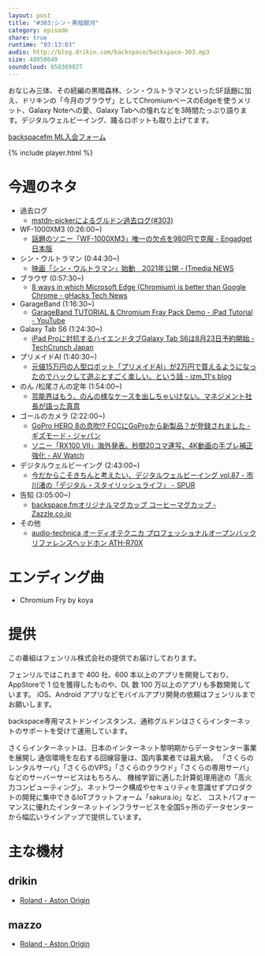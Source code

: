 ```yaml
---
layout: post
title: "#303:シン・黒暗銀河"
category: episode
share: true
runtime: "03:13:03"
audio: http://blog.drikin.com/backspace/backspace-303.mp3
size: 48050640
soundcloud: 658389827
---
```


おなじみ三体、その続編の黒暗森林、シン・ウルトラマンといったSF話題に加え、ドリキンの「今月のブラウザ」としてChromiumベースのEdgeを使うメリット、Galaxy Noteへの愛、Galaxy Tabへの憧れなどを3時間たっぷり語ります。デジタルウェルビーイング、踊るロボットも取り上げてます。

[backspacefm ML入会フォーム](http://backspace.us11.list-manage.com/subscribe?u=09c933bd3997c1d16dbed156a&id=84b6529b91)

{% include player.html %}


# 今週のネタ
* 過去ログ
  * [mstdn-pickerによるグルドン過去ログ(#303)](https://rbtnn.github.io/mstdn-picker/?instance=mstdn.guru&since_id=102551044116047066&max_id=102551876262574221)
* WF-1000XM3 (0:26:00~)
  * [話題のソニー「WF-1000XM3」唯一の欠点を980円で克服 - Engadget 日本版](https://japanese.engadget.com/2019/07/29/wf-1000xm3-980/)
* シン・ウルトラマン (0:44:30~)
  * [映画「シン・ウルトラマン」始動　2021年公開 - ITmedia NEWS](https://www.itmedia.co.jp/news/articles/1908/01/news065.html)
* ブラウザ (0:57:30~)
  * [8 ways in which Microsoft Edge (Chromium) is better than Google Chrome - gHacks Tech News](https://www.ghacks.net/2019/04/19/8-ways-in-which-microsoft-edge-chromium-is-better-than-google-chrome/)
* GarageBand (1:16:30~)
  * [GarageBand TUTORIAL &amp; Chromium Fray Pack Demo - iPad Tutorial - YouTube](https://www.youtube.com/watch?v=-DEn7g2WXAE)
* Galaxy Tab S6 (1:24:30~)
  * [iPad Proに対抗するハイエンドタブGalaxy Tab S6は8月23日予約開始 - TechCrunch Japan](https://jp.techcrunch.com/2019/08/01/2019-07-31-samsung-targets-the-ipad-pro-with-galaxy-tab-s6/)
* プリメイドAI (1:40:30~)
  * [元値15万円の人型ロボット「プリメイドAI」が2万円で買えるようになったのでハックして遊ぶとすごく楽しい。という話 - izm_11&#039;s blog](http://izm-11.hatenablog.com/entry/2019/07/04/123333)
* のん /松尾さんの定年 (1:54:00~)
  * [芸能界はもう、のんの様なケースを出しちゃいけない。マネジメント社長が語った真意](https://www.buzzfeed.com/jp/ryosukekamba/non)
* ゴールのカメラ (2:22:00~)
  * [GoPro HERO 8の息吹!? FCCにGoProから新製品？が登録されました - ギズモード・ジャパン](https://www.gizmodo.jp/2019/08/gopro-hero-8-fcc.html)
  * [ソニー「RX100 VII」海外発表。秒間20コマ連写、4K動画の手ブレ補正強化 - AV Watch](https://av.watch.impress.co.jp/docs/news/1198295.html)
* デジタルウェルビーイング (2:43:00~)
  * [今だからこそきちんと考えたい、デジタルウェルビーイング vol.87 - 市川渚の「デジタル・スタイリッシュライフ」 - SPUR](https://spur.hpplus.jp/culture/nagisaichikawa/201907/29/QUGZM2k/)
* 告知 (3:05:00~)
  * [backspace.fmオリジナルマグカップ コーヒーマグカップ - Zazzle.co.jp](https://www.zazzle.co.jp/backspace_fm%e3%82%aa%e3%83%aa%e3%82%b8%e3%83%8a%e3%83%ab%e3%83%9e%e3%82%b0%e3%82%ab%e3%83%83%e3%83%97_%e3%82%b3%e3%83%bc%e3%83%92%e3%83%bc%e3%83%9e%e3%82%b0%e3%82%ab%e3%83%83%e3%83%97-168354669995555927)
* その他
  * [audio-technica オーディオテクニカ プロフェッショナルオープンバックリファレンスヘッドホン ATH-R70X](https://amzn.to/2KfdWEI)

# エンディング曲
* Chromium Fry by koya

# 提供

この番組はフェンリル株式会社の提供でお届けしております。

フェンリルではこれまで 400 社、600 本以上のアプリを開発しており、AppStoreで 1 位を獲得したものや、DL 数 100 万以上のアプリも多数開発しています。
iOS、Android アプリなどモバイルアプリ開発の依頼はフェンリルまでお願いします。

backspace専用マストドンインスタンス、通称グルドンはさくらインターネットのサポートを受けて運用しています。

さくらインターネットは、日本のインターネット黎明期からデータセンター事業を展開し
通信環境を左右する回線容量は、国内事業者では最大級。
「さくらのレンタルサーバ」「さくらのVPS」「さくらのクラウド」「さくらの専用サーバ」などのサーバーサービスはもちろん、
機械学習に適した計算処理用途の「高火力コンピューティング」、ネットワーク構成やセキュリティを意識せずプロダクトの開発に集中できるIoTプラットフォーム「sakura.io」など、
コストパフォーマンスに優れたインターネットインフラサービスを全国5ヶ所のデータセンターから幅広いラインアップで提供しています。

# 主な機材

## drikin
* [Roland - Aston Origin](http://amzn.asia/1OwAZ0w)

## mazzo
* [Roland - Aston Origin](http://amzn.asia/1OwAZ0w)

